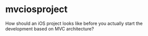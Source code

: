 # mvciosproject
How should an iOS project looks like before you actually start the development based on MVC architecture?
